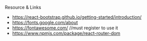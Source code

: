 



Resource & Links
- https://react-bootstrap.github.io/getting-started/introduction/
- https://fonts.google.com/about
- https://fontawesome.com/         //must register to use it
- https://www.npmjs.com/package/react-router-dom


